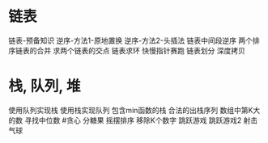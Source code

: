 # 链表
链表-预备知识
逆序-方法1-原地置换
逆序-方法2-头插法
链表中间段逆序
两个排序链表的合并
求两个链表的交点
链表求环
快慢指针赛跑
链表划分
深度拷贝
# 栈, 队列, 堆
使用队列实现栈
使用栈实现队列
包含min函数的栈
合法的出栈序列
数组中第K大的数
寻找中位数
#贪心
分糖果
摇摆排序
移除K个数字
跳跃游戏
跳跃游戏2
射击气球

